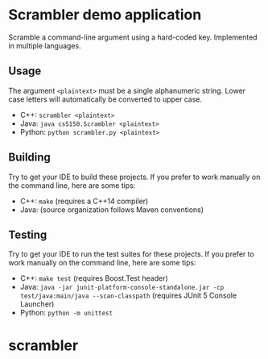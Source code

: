 Scrambler demo application
==========================

Scramble a command-line argument using a hard-coded key.  Implemented in multiple languages.

Usage
-----

The argument `<plaintext>` must be a single alphanumeric string.  Lower case letters will automatically be converted to upper case.

* C++: `scrambler <plaintext>`
* Java: `java cs5150.Scrambler <plaintext>`
* Python: `python scrambler.py <plaintext>`

Building
--------

Try to get your IDE to build these projects.  If you prefer to work manually on the command line, here are some tips:

* C++: `make` (requires a C++14 compiler)
* Java: (source organization follows Maven conventions)

Testing
-------

Try to get your IDE to run the test suites for these projects.  If you prefer to work manually on the command line, here are some tips:

* C++: `make test` (requires Boost.Test header)
* Java: `java -jar junit-platform-console-standalone.jar -cp test/java:main/java --scan-classpath` (requires JUnit 5 Console Launcher)
* Python: `python -m unittest`
# scrambler

